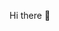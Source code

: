 Hi there 👋
<!---
saitbugratopa/saitbugratopa is a ✨ special ✨ repository because its `README.md` (this file) appears on your GitHub profile.
You can click the Preview link to take a look at your changes.
--->

